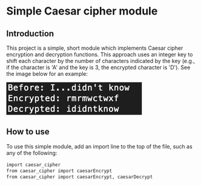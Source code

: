 # Simple Caesar cipher module

## Introduction

This project is a simple, short module which implements Caesar cipher encryption and decryption functions. This approach uses an integer key to shift each character by the number of characters indicated by the key (e.g., if the character is 'A' and the key is 3, the encrypted character is 'D'). See the image below for an example:

![Example](https://github.com/vx5/caesar-cipher/blob/master/images/screenshot.png)

## How to use

To use this simple module, add an import line to the top of the file, such as any of the following:

```python3
import caesar_cipher
from caesar_cipher import caesarEncrypt
from caesar_cipher import caesarEncrypt, caesarDecrypt
```